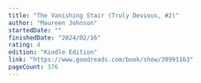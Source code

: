 ```yaml
---
title: "The Vanishing Stair (Truly Devious, #2)"
author: "Maureen Johnson"
startedDate: ""
finishedDate: "2024/02/16"
rating: 4
edition: "Kindle Edition"
link: "https://www.goodreads.com/book/show/39991163"
pageCount: 376
---
```



